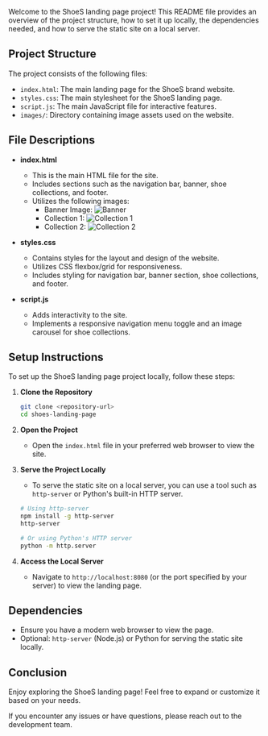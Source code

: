 
Welcome to the ShoeS landing page project! This README file provides an overview of the project structure, how to set it up locally, the dependencies needed, and how to serve the static site on a local server.

## Project Structure

The project consists of the following files:

- `index.html`: The main landing page for the ShoeS brand website.
- `styles.css`: The main stylesheet for the ShoeS landing page.
- `script.js`: The main JavaScript file for interactive features.
- `images/`: Directory containing image assets used on the website.

## File Descriptions

- **index.html**
  - This is the main HTML file for the site.
  - Includes sections such as the navigation bar, banner, shoe collections, and footer.
  - Utilizes the following images:
    - Banner Image: ![Banner](https://images.pexels.com/photos/6878178/pexels-photo-6878178.jpeg?auto=compress&cs=tinysrgb&h=350)
    - Collection 1: ![Collection 1](https://images.pexels.com/photos/5710075/pexels-photo-5710075.jpeg?auto=compress&cs=tinysrgb&h=350)
    - Collection 2: ![Collection 2](https://images.pexels.com/photos/1456705/pexels-photo-1456705.jpeg?auto=compress&cs=tinysrgb&h=350)

- **styles.css**
  - Contains styles for the layout and design of the website.
  - Utilizes CSS flexbox/grid for responsiveness. 
  - Includes styling for navigation bar, banner section, shoe collections, and footer.

- **script.js**
  - Adds interactivity to the site.
  - Implements a responsive navigation menu toggle and an image carousel for shoe collections.

## Setup Instructions

To set up the ShoeS landing page project locally, follow these steps:

1. **Clone the Repository**
   ```bash
   git clone <repository-url>
   cd shoes-landing-page
   ```

2. **Open the Project**
   - Open the `index.html` file in your preferred web browser to view the site.

3. **Serve the Project Locally**
   - To serve the static site on a local server, you can use a tool such as `http-server` or Python's built-in HTTP server.

   ```bash
   # Using http-server
   npm install -g http-server
   http-server

   # Or using Python's HTTP server
   python -m http.server
   ```

4. **Access the Local Server**
   - Navigate to `http://localhost:8080` (or the port specified by your server) to view the landing page.

## Dependencies

- Ensure you have a modern web browser to view the page.
- Optional: `http-server` (Node.js) or Python for serving the static site locally.

## Conclusion

Enjoy exploring the ShoeS landing page! Feel free to expand or customize it based on your needs.

If you encounter any issues or have questions, please reach out to the development team.